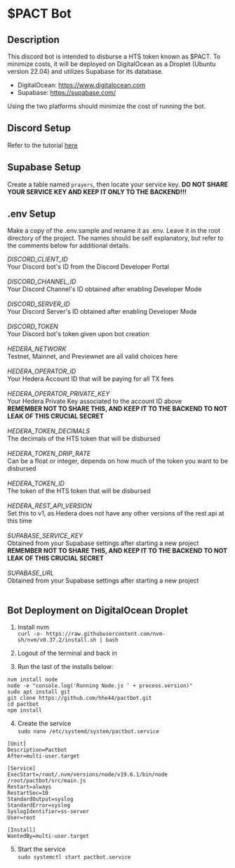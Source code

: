 # $PACT Bot

## Description
This discord bot is intended to disburse a HTS token known as $PACT. 
To minimize costs, it will be deployed on DigitalOcean as a Droplet (Ubuntu version 22.04) 
and utilizes Supabase for its database.
- DigitalOcean: https://www.digitalocean.com
- Supabase: https://supabase.com/

Using the two platforms should minimize the cost of running the bot.

## Discord Setup
Refer to the tutorial [here](https://www.youtube.com/watch?v=Q7Hgp6bg0kI&list=PL_cUvD4qzbkwA7WITceoc2_FFjQsBkwX7)

## Supabase Setup
Create a table named ``prayers``, then locate your service key.
**DO NOT SHARE YOUR SERVICE KEY AND KEEP IT ONLY TO THE BACKEND!!!**

## .env Setup
Make a copy of the .env.sample and rename it as .env. Leave it in the root directory of the project.
The names should be self explanatory, but refer to the comments below for additional details.

*DISCORD_CLIENT_ID*<br>
Your Discord bot's ID from the Discord Developer Portal<br><br>
*DISCORD_CHANNEL_ID*<br>
Your Discord Channel's ID obtained after enabling Developer Mode<br><br>
*DISCORD_SERVER_ID*<br>
Your Discord Server's ID obtained after enabling Developer Mode<br><br>
*DISCORD_TOKEN*<br>
Your Discord bot's token given upon bot creation<br><br>
*HEDERA_NETWORK*<br>
Testnet, Mainnet, and Previewnet are all valid choices here<br><br>
*HEDERA_OPERATOR_ID*<br>
Your Hedera Account ID that will be paying for all TX fees<br><br>
*HEDERA_OPERATOR_PRIVATE_KEY*<br>
Your Hedera Private Key associated to the account ID above<br>**REMEMBER NOT TO SHARE THIS, AND KEEP IT TO THE BACKEND TO NOT LEAK OF THIS CRUCIAL SECRET**<br><br>
*HEDERA_TOKEN_DECIMALS*<br>
The decimals of the HTS token that will be disbursed<br><br>
*HEDERA_TOKEN_DRIP_RATE*<br>
Can be a float or integer, depends on how much of the token you want to be disbursed<br><br>
*HEDERA_TOKEN_ID*<br>
The token of the HTS token that will be disbursed<br><br>
*HEDERA_REST_API_VERSION*<br>
Set this to v1, as Hedera does not have any other versions of the rest api at this time<br><br>
*SUPABASE_SERVICE_KEY*<br>
Obtained from your Supabase settings after starting a new project<br>**REMEMBER NOT TO SHARE THIS, AND KEEP IT TO THE BACKEND TO NOT LEAK OF THIS CRUCIAL SECRET**<br><br>
*SUPABASE_URL*<br>
Obtained from your Supabase settings after starting a new project<br><br>

## Bot Deployment on DigitalOcean Droplet
1. Install nvm<br>
```curl -o- https://raw.githubusercontent.com/nvm-sh/nvm/v0.37.2/install.sh | bash```

2. Logout of the terminal and back in

3. Run the last of the installs below:

```
nvm install node
node -e "console.log('Running Node.js ' + process.version)"
sudo apt install git
git clone https://github.com/hhe44/pactbot.git
cd pactbot
npm install
```

4. Create the service<br>
```sudo nano /etc/systemd/system/pactbot.service```

```
[Unit]
Description=Pactbot
After=multi-user.target

[Service]
ExecStart=/root/.nvm/versions/node/v19.6.1/bin/node /root/pactbot/src/main.js
Restart=always
RestartSec=10
StandardOutput=syslog
StandardError=syslog
SyslogIdentifier=ss-server
User=root

[Install]
WantedBy=multi-user.target
```
5. Start the service<br>
```sudo systemctl start pactbot.service```
